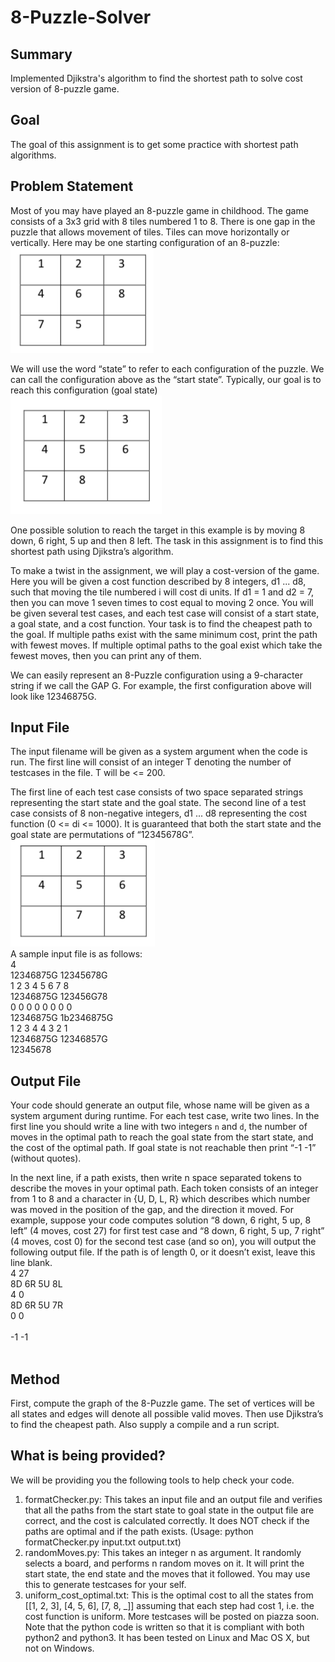 # 8-Puzzle-Solver

## Summary
Implemented Djikstra's algorithm to find the shortest path to solve cost version of 8-puzzle game.

## Goal
The goal of this assignment is to get some practice with shortest path algorithms.

## Problem Statement
Most of you may have played an 8-puzzle game in childhood. The game consists of a 3x3 grid with 8 tiles numbered 1 to 8. There is one gap in the puzzle that allows movement of tiles. Tiles can move horizontally or vertically. Here may be one starting configuration of an 8-puzzle:<br/>
![1](./images/3.png)

We will use the word “state” to refer to each configuration of the puzzle. We can call the configuration above as the “start state”. Typically, our goal is to reach this configuration (goal state)<br/>
![1](./images/1.png)

One possible solution to reach the target in this example is by moving 8 down, 6 right, 5 up and then 8 left. The task in this assignment is to find this shortest path using Djikstra’s algorithm.<br/>

To make a twist in the assignment, we will play a cost-version of the game. Here you will be given a cost function described by 8 integers, d1 ... d8, such that moving the tile numbered i will cost di units. If d1 = 1 and d2 = 7, then you can move 1 seven times to cost equal to moving 2 once. You will be given several test cases, and each test case will consist of a start state, a goal state, and a cost function. Your task is to find the cheapest path to the goal. If multiple paths exist with the same minimum cost, print the path with fewest moves. If multiple optimal paths to the goal exist which take the fewest moves, then you can print any of them.<br/>

We can easily represent an 8-Puzzle configuration using a 9-character string if we call the GAP G. For example, the first configuration above will look like 12346875G.
## Input File
The input filename will be given as a system argument when the code is run. The first line will consist of an integer T denoting the number of testcases in the file. T will be <= 200.<br/>

The first line of each test case consists of two space separated strings representing the start state and the goal state. The second line of a test case consists of 8 non-negative integers, d1 ... d8 representing the cost function (0 <= di <= 1000). It is guaranteed that both the start state and the goal state are permutations of “12345678G”.<br/>
![2](./images/2.png) <br/>
A sample input file is as follows:<br/>
4<br/>
12346875G 12345678G<br/>
1 2 3 4 5 6 7 8<br/>
12346875G 123456G78<br/>
0 0 0 0 0 0 0 0<br/>
12346875G 1b2346875G<br/>
1 2 3 4 4 3 2 1<br/>
12346875G 12346857G<br/>
12345678<br/>

## Output File
Your code should generate an output file, whose name will be given as a system argument during runtime. For each test case, write two lines. In the first line you should write a line with two integers `n` and `d`, the number of moves in the optimal path to reach the goal state from the start state, and the cost of the optimal path. If goal state is not reachable then print “-1 -1” (without quotes).<br/>

In the next line, if a path exists, then write n space separated tokens to describe the moves in your optimal path. Each token consists of an integer from 1 to 8 and a character in {U, D, L, R} which describes which number was moved in the position of the gap, and the direction it moved. For example, suppose your code computes solution “8 down, 6 right, 5 up, 8 left” (4 moves, cost 27) for first test case and “8 down, 6 right, 5 up, 7 right” (4 moves, cost 0) for the second test case (and so on), you will output the following output file. If the path is of length 0, or it doesn’t exist, leave this line blank.<br/>
4 27<br/>
8D 6R 5U 8L<br/>
4 0<br/>
8D 6R 5U 7R<br/>
0 0<br/>
<blank line><br/>
-1 -1<br/>
<blank line><br/>
  
## Method
First, compute the graph of the 8-Puzzle game. The set of vertices will be all states and edges will denote all possible valid moves. Then use Djikstra’s to find the cheapest path. Also supply a compile and a run script.

## What is being provided?
We will be providing you the following tools to help check your code.
1. formatChecker.py: This takes an input file and an output file and verifies that all the paths from the start state to goal state in the output file are correct, and the cost is calculated correctly. It does NOT check if the paths are optimal and if the path exists. (Usage: python formatChecker.py input.txt output.txt)
2. randomMoves.py: This takes an integer n as argument. It randomly selects a board, and performs n random moves on it. It will print the start state, the end state and the moves that it followed. You may use this to generate testcases for your self.
3. uniform_cost_optimal.txt: This is the optimal cost to all the states from [[1, 2, 3], [4, 5, 6], [7, 8, _]] assuming that each step had cost 1, i.e. the cost function is uniform. More testcases will be posted on piazza soon.
Note that the python code is written so that it is compliant with both python2 and python3. It has been tested on Linux and Mac OS X, but not on Windows.
